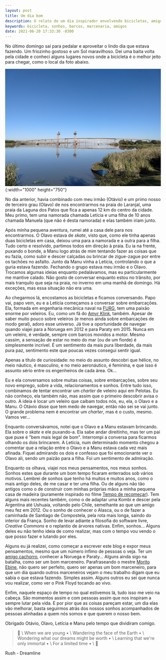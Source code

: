 ```yaml
---
layout: post
title: Um dia bom
description: O relato de um dia inspirador envolvendo bicicletas, amigos, frio, Sol e boas conversas.
keywords: bicicleta, sonhos, barcos, marcenaria, amigos
date: 2021-06-20 17:33:30 -0300
---
```


No último domingo saí para pedalar e aproveitar o lindo dia que estava fazendo. Um friozinho gostoso e um Sol maravilhoso. Dei uma baita volta pela cidade e conheci alguns lugares novos onde a bicicleta é o melhor jeito para chegar, como o local da foto abaixo.

![Na foto podemos ver em primeiro plano a ponte de ferro usada pelos trens e em segundo plano a ponte de concreto da BR-392, ambas sobre o canal São Gonçalo, que separa a cidade de Pelotas da cidade de Rio Grande.](/images/blog/2021-06-20-um_dia_bom/pontes.webp "Pontes sobre o canal São Gonçalo"){:width="1000" height="750"}

No dia anterior, havia combinado com meu irmão (Otávio) e um primo nosso de terceiro grau (Olavo) de nos encontrarmos na praia do Laranjal, uma praia da Laguna dos Patos que fica a apenas 12 km do centro da cidade. Meu primo, tem uma namorada chamada Letícia e uma filha de 10 anos chamada Manuela (que não é desta namorada) e elas também iriam junto.

Após minha pequena aventura, rumei até a casa dele para nos encontrarmos. O Olavo estava de *skate*, visto que, como ele tinha apenas duas bicicletas em casa, deixou uma para a namorada e a outra para a filha. Tudo certo e resolvido, partimos todos em direção à praia. Eu ia na frente, puxando o bonde, a Manu logo atrás de mim tentando fazer as coisas que eu fazia, como subir e descer calçadas ou brincar de zigue-zague por entre os tachões no asfalto. Junto da Manu vinha a Letícia, controlando o que a guria estava fazendo. Fechando o grupo estava meu irmão e o Olavo. Trocamos algumas ideias enquanto pedalávamos, mas eu particularmente me mantive calado. Não gosto de conversar enquanto estou no trânsito, por mais tranquilo que seja na praia, no inverno em uma manhã de domingo. Há exceções, mas essa situação não era uma.

Ao chegarmos lá, encostamos as bicicletas e ficamos conversando. Papo vai, papo vem, eu e a Letícia começamos a conversar sobre embarcações. Ela, formada em engenharia mecânica naval na [FURG](https://www.furg.br/), tem uma paixão enorme por veleiros. Eu, como um fã do [Amyr Klink](http://www.amyrklink.com.br/), também. Apesar de saber muito pouco sobre veleiros (e menos ainda sobre embarcações de modo geral), adoro esse universo. Já tive a oportunidade de navegar quando viajei para a Noruega em 2012 e para Paraty em 2015. Nunca em um veleiro, é verdade, sempre com barcos movidos a motor. Mesmo cassim, a sensação de estar no meio do mar (ou de um fiorde) é simplesmente incrível. É um sentimento da mais pura liberdade, da mais pura paz, sentimento este que poucas vezes consegui sentir igual.

Apenas a título de curiosidade: no meio do assunto descobri que hélice, no meio náutico, é masculino, e no meio aeronáutico, é feminina, e que isso é assunto sério entre os engenheiros de cada área. Ok...

Eu e ela conversamos sobre muitas coisas, sobre embarcações, sobre seu novo emprego, sobre a vida, relacionamentos e sonhos. Entre tudo isso, combinamos de tentar encontrar um *charter* de veleiro aqui em Pelotas. Eu não conheço, ela também não, mas assim que o primeiro descobrir avisa o outro. A ideia é locar um veleiro que caibam todos nós, eu, ela, o Olavo e a Manu. O Otávio disse que tem medo de navegar, então não sei se vai junto. O grande problema nem é encontrar um *charter*, mas é o custo, mesmo. Vamos ver...

Enquanto conversávamos, notei que o Olavo e a Manu estavam brincando. Ela sobre o *skate* e ele puxando-a. Ela sabe andar direitinho, mas ter um pai que puxe é "bem mais legal de bom". Interrompi a conversa para ficarmos olhando os dois brincarem. A Letícia, num determinado momento chegou a comentar que a relação entre o Olavo e a Manu estava cada vez mais afinada. Fiquei admirando os dois e confesso que foi emocionante ver o Olavo ali, sendo um paizão para a filha. Foi um sentimento de admiração.

Enquanto os olhava, viajei nos meus pensamentos, nos meus sonhos. Sonhos estes que durante um bom tempo ficaram enterrados sob vários motivos. Lembrei de sonhos que tenho há muitos e muitos anos, como o mais antigo deles, de me casar e ter uma filha. Ou de alguns não tão antigos como o de construir com minhas próprias mãos a minha pequena casa de madeira (puramente inspirado no filme [Tempo de recomeçar](https://www.imdb.com/title/tt00264796/)). Tem alguns mais recentes também, como o de adaptar uma Kombi e descer pela Argentina até Ushuaia, voltando pelo Chile, semelhante ao que um amigo meu fez em 2012. Ou o sonho de conhecer o Alasca, ou o de fazer a caminhada de Santiago de Compostela, pela rota mais longa, saindo do interior da França. Sonho de levar adiante a filosofia do software livre, *Creative Commons* e o replantio de árvores nativas. Enfim, sonhos... Alguns deles eu não tenho ideia de como realizar, mas com o tempo vou vendo o que posso fazer e lutando por eles.

Alguns eu já realizei, como começar a escrever este blog e expor meus pensamentos, mesmo que um número ínfimo de pessoas o veja. Ter um [amigo cachorro](https://sobrebarbasebigodes.wordpress.com/), conhecer a Noruega e Paraty... Alguns ainda sigo na batalha, como ser um bom marceneiro. Parafraseando o mestre [Morito Ebine](https://www.moritoebine.com/), não quero ser perfeito, quero ser apenas um bom marceneiro, para que um dia quando outros marceneiros vejam o meu trabalho digam que eu sabia o que estava fazendo. Simples assim. Alguns outros eu sei que nunca vou realizar, como ver o Pink Floyd tocando ao vivo.

Enfim, naquele espaço de tempo no qual estivemos lá, tudo isso me veio na cabeça. São momentos assim e com pessoas assim que nos inspiram a sempre lutar pela vida. E por pior que as coisas pareçam estar, um dia elas vão melhorar, basta seguirmos atrás dos nossos sonhos acompanhados de pessoas alinhadas a quem nós somos e que querem o nosso bem.

Obrigado Otávio, Olavo, Letícia e Manu pelo tempo que dividiram comigo.

> &#127932; \\
When we are young • \\
Wandering the face of the Earth • \\
Wondering what our dreams might be worth • \\
Learning that we're only immortal • \\
For a limited time • \\
&#127932;

Rush - Dreamline


